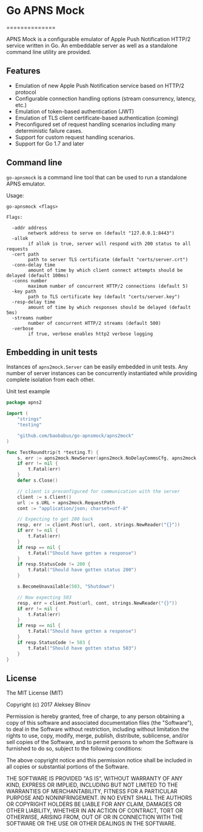 # Go APNS Mock
==============

APNS Mock is a configurable emulator of Apple Push Notification HTTP/2 service written in Go.
An embeddable server as well as a standalone command line utility are provided.

## Features

- Emulation of new Apple Push Notification service based on HTTP/2 protocol
- Configurable connection handling options (stream consurrency, latency, etc.)
- Emulation of token-based authentication (JWT)
- Emulation of TLS client certificate-based authentication (coming)
- Preconfigured set of request handling scenarios including many deterministic failure cases.
- Support for custom request handling scenarios.
- Support for Go 1.7 and later

## Command line

`go-apnsmock` is a command line tool that can be used to run a standalone APNS emulator.

Usage:

```
go-apnsmock <flags>

Flags:

  -addr address
    	network address to serve on (default "127.0.0.1:8443")
  -allok
    	if allok is true, server will respond with 200 status to all requests
  -cert path
    	path to server TLS certificate (default "certs/server.crt")
  -conn-delay time
    	amount of time by which client connect attempts should be delayed (default 100ms)
  -conns number
    	maximum number of concurrent HTTP/2 connections (default 5)
  -key path
    	path to TLS certificate key (default "certs/server.key")
  -resp-delay time
    	amount of time by which responses should be delayed (default 5ms)
  -streams number
    	number of concurrent HTTP/2 streams (default 500)
  -verbose
    	if true, verbose enables http2 verbose logging
```

## Embedding in unit tests

Instances of `apns2mock.Server` can be easily embedded in unit tests. Any number of server instances
can be concurrently instantiated while providing complete isolation from each other.

Unit test example

```go
package apns2

import (
	"strings"
	"testing"

	"github.com/baobabus/go-apnsmock/apns2mock"
)

func TestRoundtrip(t *testing.T) {
	s, err := apns2mock.NewServer(apns2mock.NoDelayCommsCfg, apns2mock.AllOkayHandler, apns2mock.AutoCert, apns2mock.AutoKey)
	if err != nil {
		t.Fatal(err)
	}
	defer s.Close()

	// client is preconfigured for communication with the server
	client := s.Client()
	url := s.URL + apns2mock.RequestPath
	cont := "application/json; charset=utf-8"

	// Expecting to get 200 back
	resp, err := client.Post(url, cont, strings.NewReader("{}"))
	if err != nil {
		t.Fatal(err)
	}
	if resp == nil {
		t.Fatal("Should have gotten a response")
	}
	if resp.StatusCode != 200 {
		t.Fatal("Should have gotten status 200")
	}

	s.BecomeUnavailable(503, "Shutdown")

	// Now expecting 503
	resp, err = client.Post(url, cont, strings.NewReader("{}"))
	if err != nil {
		t.Fatal(err)
	}
	if resp == nil {
		t.Fatal("Should have gotten a response")
	}
	if resp.StatusCode != 503 {
		t.Fatal("Should have gotten status 503")
	}
}
```

## License

The MIT License (MIT)

Copyright (c) 2017 Aleksey Blinov

Permission is hereby granted, free of charge, to any person obtaining a copy
of this software and associated documentation files (the "Software"), to deal
in the Software without restriction, including without limitation the rights
to use, copy, modify, merge, publish, distribute, sublicense, and/or sell
copies of the Software, and to permit persons to whom the Software is
furnished to do so, subject to the following conditions:

The above copyright notice and this permission notice shall be included in all
copies or substantial portions of the Software.

THE SOFTWARE IS PROVIDED "AS IS", WITHOUT WARRANTY OF ANY KIND, EXPRESS OR
IMPLIED, INCLUDING BUT NOT LIMITED TO THE WARRANTIES OF MERCHANTABILITY,
FITNESS FOR A PARTICULAR PURPOSE AND NONINFRINGEMENT. IN NO EVENT SHALL THE
AUTHORS OR COPYRIGHT HOLDERS BE LIABLE FOR ANY CLAIM, DAMAGES OR OTHER
LIABILITY, WHETHER IN AN ACTION OF CONTRACT, TORT OR OTHERWISE, ARISING FROM,
OUT OF OR IN CONNECTION WITH THE SOFTWARE OR THE USE OR OTHER DEALINGS IN THE
SOFTWARE.
